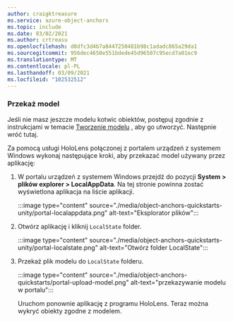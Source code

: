 ```yaml
---
author: craigktreasure
ms.service: azure-object-anchors
ms.topic: include
ms.date: 03/02/2021
ms.author: crtreasu
ms.openlocfilehash: d8dfc3d4b7a8447250481b98c1adadc865a29da1
ms.sourcegitcommit: 956dec4650e551bdede45d96507c95ecd7a01ec9
ms.translationtype: MT
ms.contentlocale: pl-PL
ms.lasthandoff: 03/09/2021
ms.locfileid: "102532512"
---
```

### <a name="upload-your-model"></a>Przekaż model

Jeśli nie masz jeszcze modelu kotwic obiektów, postępuj zgodnie z instrukcjami w temacie [Tworzenie modelu](/azure/object-anchors/quickstarts/get-started-model-conversion) , aby go utworzyć. Następnie wróć tutaj.

Za pomocą usługi HoloLens połączonej z portalem urządzeń z systemem Windows wykonaj następujące kroki, aby przekazać model używany przez aplikację:

1. W portalu urządzeń z systemem Windows przejdź do pozycji **System > plików explorer > LocalAppData**. Na tej stronie powinna zostać wyświetlona aplikacja na liście aplikacji.

    :::image type="content" source="./media/object-anchors-quickstarts-unity/portal-localappdata.png" alt-text="Eksplorator plików":::

2. Otwórz aplikację i kliknij `LocalState` folder.

    :::image type="content" source="./media/object-anchors-quickstarts-unity/portal-localstate.png" alt-text="Otwórz folder LocalState":::

3. Przekaż plik modelu do `LocalState` folderu.

    :::image type="content" source="./media/object-anchors-quickstarts/portal-upload-model.png" alt-text="przekazywanie modelu w portalu":::

    Uruchom ponownie aplikację z programu HoloLens. Teraz można wykryć obiekty zgodne z modelem.
